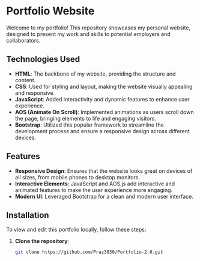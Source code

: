 # Portfolio Website

Welcome to my portfolio! This repository showcases my personal website, designed to present my work and skills to potential employers and collaborators.

## Technologies Used

- **HTML**: The backbone of my website, providing the structure and content.
- **CSS**: Used for styling and layout, making the website visually appealing and responsive.
- **JavaScript**: Added interactivity and dynamic features to enhance user experience.
- **AOS (Animate On Scroll)**: Implemented animations as users scroll down the page, bringing elements to life and engaging visitors.
- **Bootstrap**: Utilized this popular framework to streamline the development process and ensure a responsive design across different devices.

## Features

- **Responsive Design**: Ensures that the website looks great on devices of all sizes, from mobile phones to desktop monitors.
- **Interactive Elements**: JavaScript and AOS.js add interactive and animated features to make the user experience more engaging.
- **Modern UI**: Leveraged Bootstrap for a clean and modern user interface.

## Installation

To view and edit this portfolio locally, follow these steps:

1. **Clone the repository**:
   ```bash
   git clone https://github.com/Praz3030/Portfolio-2.0.git
